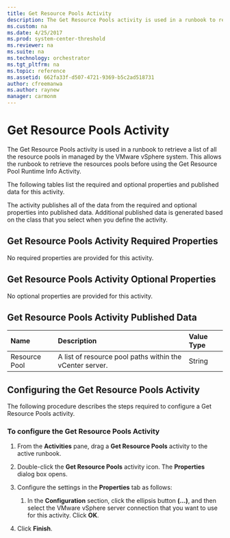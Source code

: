 ```yaml
---
title: Get Resource Pools Activity
description: The Get Resource Pools activity is used in a runbook to retrieve a list of all the resource pools in managed by the VMware vSphere system.
ms.custom: na
ms.date: 4/25/2017
ms.prod: system-center-threshold
ms.reviewer: na
ms.suite: na
ms.technology: orchestrator
ms.tgt_pltfrm: na
ms.topic: reference
ms.assetid: 662fa33f-d507-4721-9369-b5c2ad518731
author: cfreemanwa
ms.author: raynew
manager: carmonm
---
```


# Get Resource Pools Activity

The Get Resource Pools activity is used in a runbook to retrieve a list of all the resource pools in managed by the VMware vSphere system. This allows the runbook to retrieve the resources pools before using the Get Resource Pool Runtime Info Activity.

The following tables list the required and optional properties and published data for this activity.

The activity publishes all of the data from the required and optional properties into published data. Additional published data is generated based on the class that you select when you define the activity.

## Get Resource Pools Activity Required Properties
No required properties are provided for this activity.

## Get Resource Pools Activity Optional Properties
No optional properties are provided for this activity.

## Get Resource Pools Activity Published Data

| Name   | Description   | Value Type |
|:---|:---|:---|
| Resource Pool | A list of resource pool paths within the vCenter server. | String   |

## Configuring the Get Resource Pools Activity

The following procedure describes the steps required to configure a Get Resource Pools activity.

### To configure the Get Resource Pools Activity

1.  From the **Activities** pane, drag a **Get Resource Pools** activity to the active runbook.

2.  Double-click the **Get Resource Pools** activity icon. The **Properties** dialog box opens.

3.  Configure the settings in the **Properties** tab as follows:

    1.  In the **Configuration** section, click the ellipsis button **(...)**, and then select the VMware vSphere server connection that you want to use for this activity. Click **OK**.

4.  Click **Finish**.
